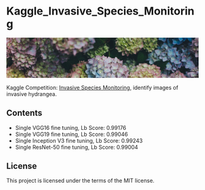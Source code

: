 # Kaggle_Invasive_Species_Monitoring
[![wechaty-logo](https://github.com/SunnyMarkLiu/Kaggle_Invasive_Species_Monitoring/blob/master/invasive.jpg)](https://www.kaggle.com/c/invasive-species-monitoring)

Kaggle Competition: [Invasive Species Monitoring](https://www.kaggle.com/c/invasive-species-monitoring), identify images of invasive hydrangea.

## Contents
- Single VGG16 fine tuning, Lb Score: 0.99176
- Single VGG19 fine tuning, Lb Score: 0.99046
- Single Inception V3 fine tuning, Lb Score: 0.99243
- Single ResNet-50 fine tuning, Lb Score: 0.99004

## License
This project is licensed under the terms of the MIT license.
